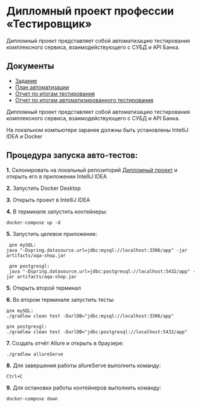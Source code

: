 # Дипломный проект профессии «Тестировщик»

Дипломный проект представляет собой автоматизацию тестирования комплексного сервиса, взаимодействующего с СУБД и API Банка.

## Документы
* [Задание](https://github.com/Corpse2011/QA_DIPLOM-2/blob/main/docs/Zadanie.md)
* [План автоматизации](https://github.com/Corpse2011/QA_DIPLOM-2/blob/main/docs/Plan.md)
* [Отчет по итогам тестирования](https://github.com/Corpse2011/QA_DIPLOM-2/blob/main/docs/Report.md)
* [Отчет по итогам автоматизированного тестирования](https://github.com/Corpse2011/QA_DIPLOM-2/blob/main/docs/Summary.md)

Дипломный проект представляет собой автоматизацию тестирования комплексного сервиса, взаимодействующего с СУБД и API Банка.

На локальном компьютере заранее должны быть установлены IntelliJ IDEA и Docker

## Процедура запуска авто-тестов:

**1.** Склонировать на локальный репозиторий [Дипломный проект](https://github.com/netology-code/qa-diploma) и открыть его в приложении IntelliJ IDEA

**2.** Запустить Docker Desktop

**3.** Открыть проект в IntelliJ IDEA

**4.** В терминале запустить контейнеры:

    docker-compose up -d

**5.** Запустить целевое приложение:

     для mySQL: 
    java "-Dspring.datasource.url=jdbc:mysql://localhost:3306/app" -jar artifacts/aqa-shop.jar 

     для postgresgl:
     java "-Dspring.datasource.url=jdbc:postgresql://localhost:5432/app" -jar artifacts/aqa-shop.jar

**5.** Открыть второй терминал

**6.** Во втором терминале запустить тесты:

    для mySQL:
    ./gradlew clean test -DurlDB="jdbc:mysql://localhost:3306/app"

    для postgresgl: 
    ./gradlew clean test -DurlDB="jdbc:postgresql://localhost:5432/app"

**7.** Создать отчёт Allure и открыть в браузере:

    ./gradlew allureServe

**8.** Для завершения работы allureServe выполнить команду:

    Ctrl+C

**9.** Для остановки работы контейнеров выполнить команду:

    docker-compose down